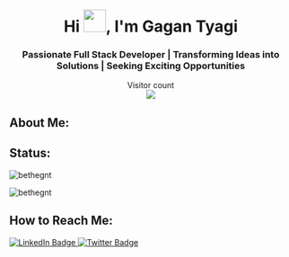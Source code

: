 <h1 align="center">Hi <img src="https://user-images.githubusercontent.com/106432362/194119684-923ebb8f-23ca-4352-9d08-563d4e09a7d4.gif" width="40"/>, I'm Gagan Tyagi</h1>

<h3 align="center" color="white">Passionate Full Stack Developer | Transforming Ideas into Solutions | Seeking Exciting Opportunities</h3>

<div align="center">
<!-- <img src="https://gpvc.arturio.dev/Bethegnt" alt="Profile views"/>  -->
  <!-- <img src="https://raw.githubusercontent.com/Bethegnt/profile-activity-generator/master/demo.png" />. -->
</div>

<p align="center"> 
  Visitor count<br>
  <img src="https://profile-counter.glitch.me/bethegnt/count.svg" />
</p>


## About Me:


## Status: 

<!-- ## LeetCode for lyfe! ([profile](https://leetcode.com/Bethegnt))
[![Gagan's LeetCode stats](https://leetcode-stats-six.vercel.app/api?username=Bethegnt)](https://github.com/KnlnKS/leetcode-stats) -->
<p><img align="Center" src="https://github-readme-stats.vercel.app/api/top-langs?username=bethegnt&show_icons=true&locale=en&layout=compact" alt="bethegnt" /></p>
<p><img align="Center" src="https://github-readme-stats.vercel.app/api?username=bethegnt&show_icons=true&locale=en" alt="bethegnt" /></p>
<!-- <p><img align="Center" src="https://github-readme-streak-stats.herokuapp.com/?user=bethegnt&" alt="bethegnt" /></p> -->


## How to Reach Me:

<div id="badges">
  <a href="https://www.linkedin.com/in/gagan-tyagi-84b233193/">
    <img src="https://img.shields.io/badge/LinkedIn-blue?style=for-the-badge&logo=linkedin&logoColor=white" alt="LinkedIn Badge"/>
  </a>
  <a href="https://twitter.com/bethegnt">
    <img src="https://img.shields.io/badge/Twitter-blue?style=for-the-badge&logo=twitter&logoColor=white" alt="Twitter Badge"/>
  </a>
</div>


